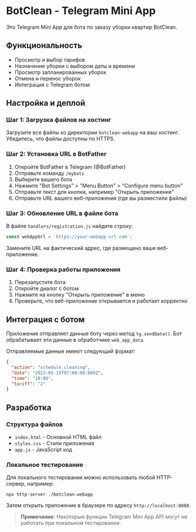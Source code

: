 # BotClean - Telegram Mini App

Это Telegram Mini App для бота по заказу уборки квартир BotClean.

## Функциональность

- Просмотр и выбор тарифов
- Назначение уборки с выбором даты и времени
- Просмотр запланированных уборок
- Отмена и перенос уборок
- Интеграция с Telegram ботом

## Настройка и деплой

### Шаг 1: Загрузка файлов на хостинг

Загрузите все файлы из директории `botclean-webapp` на ваш хостинг. Убедитесь, что файлы доступны по HTTPS.

### Шаг 2: Установка URL в BotFather

1. Откройте BotFather в Telegram (@BotFather)
2. Отправьте команду `/mybots`
3. Выберите вашего бота
4. Нажмите "Bot Settings" > "Menu Button" > "Configure menu button"
5. Отправьте текст для кнопки, например "Открыть приложение"
6. Отправьте URL вашего веб-приложения (где вы разместили файлы)

### Шаг 3: Обновление URL в файле бота

В файле `handlers/registration.js` найдите строку:

```javascript
const webAppUrl = 'https://your-webapp-url.com';
```

Замените URL на фактический адрес, где размещено ваше веб-приложение.

### Шаг 4: Проверка работы приложения

1. Перезапустите бота
2. Откройте диалог с ботом
3. Нажмите на кнопку "Открыть приложение" в меню
4. Проверьте, что веб-приложение открывается и работает корректно

## Интеграция с ботом

Приложение отправляет данные боту через метод `tg.sendData()`. Бот обрабатывает эти данные в обработчике `web_app_data`. 

Отправляемые данные имеют следующий формат:

```json
{
  "action": "schedule_cleaning",
  "date": "2023-05-15T07:00:00.000Z",
  "time": "10:00",
  "tariff": "2"
}
```

## Разработка

### Структура файлов

- `index.html` - Основной HTML файл
- `styles.css` - Стили приложения
- `app.js` - JavaScript код

### Локальное тестирование

Для локального тестирования можно использовать любой HTTP-сервер, например:

```
npx http-server ./botclean-webapp
```

Затем открыть приложение в браузере по адресу `http://localhost:8080`.

> **Примечание**: Некоторые функции Telegram Mini App API могут не работать при локальном тестировании. 